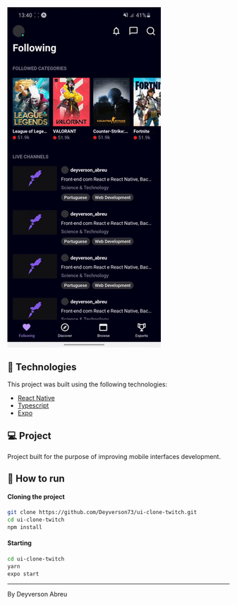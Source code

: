 <img alt="TwitchApp" src="assets/result.gif" />

## :rocket: Technologies

This project was built using the following technologies:

- [React Native](https://facebook.github.io/react-native/)
- [Typescript](https://www.typescriptlang.org/)
- [Expo](https://expo.io/)

## 💻 Project

Project built for the purpose of improving mobile interfaces development.

## 🔖 How to run

#### Cloning the project
```sh
git clone https://github.com/Deyverson73/ui-clone-twitch.git
cd ui-clone-twitch
npm install
```
#### Starting
```sh
cd ui-clone-twitch
yarn
expo start
```

---

By Deyverson Abreu 
